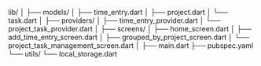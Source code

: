lib/
│
├── models/
│   ├── time_entry.dart
│   ├── project.dart
│   └── task.dart
│
├── providers/
│   ├── time_entry_provider.dart
│   └── project_task_provider.dart
│
├── screens/
│   ├── home_screen.dart
│   ├── add_time_entry_screen.dart
│   ├── grouped_by_project_screen.dart
│   └── project_task_management_screen.dart
│
├── main.dart
├── pubspec.yaml
└── utils/
    └── local_storage.dart
